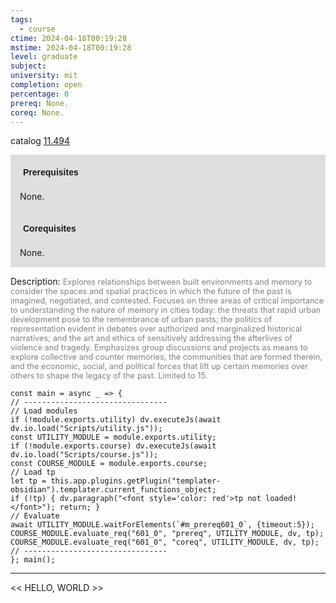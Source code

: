 ```yaml
---
tags:
  - course
ctime: 2024-04-18T00:19:28
mstime: 2024-04-18T00:19:28
level: graduate
subject: 
university: mit
completion: open
percentage: 0
prereq: None.
coreq: None.
---
```


catalog [11.494](http://student.mit.edu/catalog/m11c.html#11.494)

<span style="display: block; padding: 15px; background-color: rgb(100, 100, 100, 0.2);"><font id="m_prereq601_0" style="display: block; font-family: Arial, sans-serif; font-weight: bold; padding: 5px">Prerequisites</font><br><span id="prereq601_0">None.</span></span>
<span style="display: block; padding: 15px; background-color: rgb(100, 100, 100, 0.2);"><font id="m_coreq601_0" style="display: block; font-family: Arial, sans-serif; font-weight: bold; padding: 5px">Corequisites</font><br><span id="coreq601_0">None.</span></span>

<font style="">Description:</font>
<font style="color: grey; font-size: 0.8rem;">Explores relationships between built environments and memory to consider the spaces and spatial practices in which the future of the past is imagined, negotiated, and contested. Focuses on three areas of critical importance to understanding the nature of memory in cities today: the threats that rapid urban development pose to the remembrance of urban pasts; the politics of representation evident in debates over authorized and marginalized historical narratives; and the art and ethics of sensitively addressing the afterlives of violence and tragedy. Emphasizes group discussions and projects as means to explore collective and counter memories, the communities that are formed therein, and the economic, social, and political forces that lift up certain memories over others to shape the legacy of the past. Limited to 15.</font>

```dataviewjs
const main = async _ => {
// --------------------------------
// Load modules
if (!module.exports.utility) dv.executeJs(await dv.io.load("Scripts/utility.js"));
const UTILITY_MODULE = module.exports.utility;
if (!module.exports.course) dv.executeJs(await dv.io.load("Scripts/course.js"));
const COURSE_MODULE = module.exports.course;
// Load tp
let tp = this.app.plugins.getPlugin("templater-obsidian").templater.current_functions_object;
if (!tp) { dv.paragraph("<font style='color: red'>tp not loaded!</font>"); return; }
// Evaluate
await UTILITY_MODULE.waitForElements(`#m_prereq601_0`, {timeout:5});
COURSE_MODULE.evaluate_req("601_0", "prereq", UTILITY_MODULE, dv, tp);
COURSE_MODULE.evaluate_req("601_0", "coreq", UTILITY_MODULE, dv, tp);
// --------------------------------
}; main();
```

---

<< HELLO, WORLD >>
